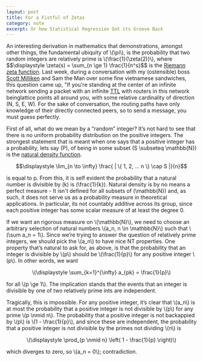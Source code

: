 ```yaml
---
layout: post
title: For a Fistful of Zetas
category: note
excerpt: Or how Statistical Regression Got its Groove Back
---
```

<div class=txt>

<p>An interesting derivation in mathematics that demonstrations, amongst other things, the fundamental ubiquity of \(\pi\), is the probability that two random integers are relatively prime is \(\frac{1}{\zeta(2)}\), where</center></ br> $$\displaystyle \zeta(s) = \sum_{n \ge 1} \frac{1}{n^s}$$ is the <a href="http://en.wikipedia.org/wiki/Riemann_zeta_function">Riemann zeta function</a>. Last week, during a conversation with my (ostensible) boss <a href="https://twitter.com/scottamilliken">Scott Milliken</a> and Sam the Man over some fine vietnamese sandwiches, this question came up, "If you're standing at the center of an infinite network sending a packet with an infinite <a href="http://en.wikipedia.org/wiki/Time_to_live">TTL</a> with routers in this network beinglattice points all around you, with some relative cardinality of direction (N, S, E, W). For the sake of conversation, the routing paths have only knowledge of their directly connected peers, so to send a message, you must guess perfectly.

First of all, what do we mean by a “random” integer? It’s not hard to see that there is no uniform probability distribution on the positive integers. The strongest statement that is meant when one says that a positive integer has a probability, lets say \(P\), of being in some subset \(S \subseteq \mathbb{N}\) is the <a href="http://en.wikipedia.org/wiki/Natural_density">natural density function</a>. 

$$\displaystyle \lim_{n \to \infty} \frac{ | \{ 1, 2, ... n \} \cap S |}{n}$$

is equal to p.  From this, it is self evident the probability that a natural number is divisible by \(k\) is \(\frac{1}{k}\). Natural density is by no means a perfect measure - It isn't defined for all subsets of \(\mathbb{N}\) and, as such, it does not serve us as a probability measure in theoretical applications. In particular, its not countably additive across its group, since each positive integer has some scalar measure of at least the degree 0.</p>



<p>If we want an rigorous measure on \(\mathbb{N}\), we need to choose an arbitrary selection of natural numbers \(a_n, n \in \mathbb{N}\) such that \(\sum a_n = 1\).  Since we’re trying to answer the question of relatively prime integers, we should pick the \(a_n\) to have nice NT properties.  One property that’s natural to ask for, as above, is that the probability that an integer is divisible by \(p\) should be \(\frac{1}{p}\) for any positive integer \(p\).  In other words, we want</p>

<p align="center">\(\displaystyle \sum_{k=1}^{\infty} a_{pk} = \frac{1}{p}\)</p>
<p>for all \(p \ge 1\).  The implication stands that the events that an integer is divisible by one of two relatively prime ints are independent.  </p>

<p>Tragically, this is impossible.  For any positive integer, it’s clear that \(a_n\) is at most the probability that a positive integer is not divisible by \(p\) for any prime \(p \nmid n\).  The probability that a positive integer is not backappied by \(p\) is \(1 - \frac{1}{p}\), and since these are independent, the probability that a positive integer is not divisible by the primes not dividing \(n\) is</p>
<p align="center">\(\displaystyle \prod_{p \nmid n} \left( 1 - \frac{1}{p} \right)\)</p>
<p>which diverges to zero, so \(a_n = 0\); contradiction.  </p>


</div>
